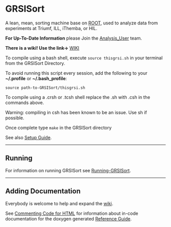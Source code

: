 # GRSISort

A lean, mean, sorting machine base on [ROOT](https://root.cern.ch), used to analyze data from experiments at Triumf, ILL, iThemba, or HIL. 

**For Up-To-Date Information** please Join the [Analysis_User](https://github.com/orgs/GRIFFINCollaboration/teams/analysis_users) team.

**There is a wiki! Use the link->** [WIKI](http://github.com/GRIFFINCollaboration/GRSISort/wiki)

To compile using a bash shell, execute `source thisgrsi.sh` in your terminal from the GRSISort Directory.

To avoid running this script every session, add the following to your **~/.profile** or **~/.bash_profile**:
```
source path-to-GRSISort/thisgrsi.sh
```

To compile using a .crsh or .tcsh shell replace the .sh with .csh in the commands above.

Warning: compiling in csh has been known to be an issue. Use sh if possible.

Once complete type `make` in the GRSISort directory

See also [Setup Guide](https://github.com/GRIFFINCollaboration/GRSISort/wiki/Setting-up-GRSISort).

-----------------------------------------
Running
-----------------------------------------
For information on running GRSISort see [Running-GRSISort](https://github.com/GRIFFINCollaboration/GRSISort/wiki/Running-GRSISort).

-----------------------------------------
Adding Documentation
-----------------------------------------
Everybody is welcome to help and expand the [wiki](http://github.com/GRIFFINCollaboration/GRSISort/wiki).

See [Commenting Code for HTML](https://github.com/GRIFFINCollaboration/GRSISort/wiki/Html-How-To) for information about in-code documentation for the doxygen generated [Reference Guide](https://rawgit.com/wiki/GriffinCollaboration/GRSISort/technical-docs/ROOT-Gen-Html/htmldoc/annotated.html).

